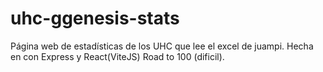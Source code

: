 # uhc-ggenesis-stats
Página web de estadísticas de los UHC que lee el excel de juampi.
Hecha en con Express y React(ViteJS)
Road to 100 (dificil).
